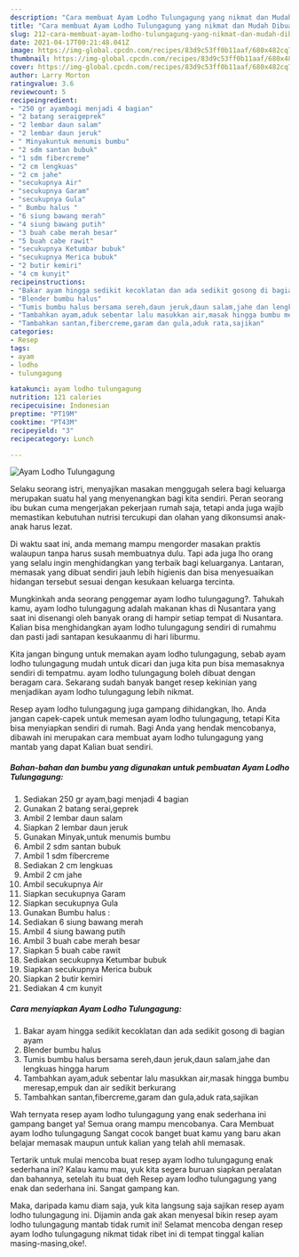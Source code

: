 ```yaml
---
description: "Cara membuat Ayam Lodho Tulungagung yang nikmat dan Mudah Dibuat"
title: "Cara membuat Ayam Lodho Tulungagung yang nikmat dan Mudah Dibuat"
slug: 212-cara-membuat-ayam-lodho-tulungagung-yang-nikmat-dan-mudah-dibuat
date: 2021-04-17T00:21:48.041Z
image: https://img-global.cpcdn.com/recipes/83d9c53ff0b11aaf/680x482cq70/ayam-lodho-tulungagung-foto-resep-utama.jpg
thumbnail: https://img-global.cpcdn.com/recipes/83d9c53ff0b11aaf/680x482cq70/ayam-lodho-tulungagung-foto-resep-utama.jpg
cover: https://img-global.cpcdn.com/recipes/83d9c53ff0b11aaf/680x482cq70/ayam-lodho-tulungagung-foto-resep-utama.jpg
author: Larry Morton
ratingvalue: 3.6
reviewcount: 5
recipeingredient:
- "250 gr ayambagi menjadi 4 bagian"
- "2 batang seraigeprek"
- "2 lembar daun salam"
- "2 lembar daun jeruk"
- " Minyakuntuk menumis bumbu"
- "2 sdm santan bubuk"
- "1 sdm fibercreme"
- "2 cm lengkuas"
- "2 cm jahe"
- "secukupnya Air"
- "secukupnya Garam"
- "secukupnya Gula"
- " Bumbu halus "
- "6 siung bawang merah"
- "4 siung bawang putih"
- "3 buah cabe merah besar"
- "5 buah cabe rawit"
- "secukupnya Ketumbar bubuk"
- "secukupnya Merica bubuk"
- "2 butir kemiri"
- "4 cm kunyit"
recipeinstructions:
- "Bakar ayam hingga sedikit kecoklatan dan ada sedikit gosong di bagian ayam"
- "Blender bumbu halus"
- "Tumis bumbu halus bersama sereh,daun jeruk,daun salam,jahe dan lengkuas hingga harum"
- "Tambahkan ayam,aduk sebentar lalu masukkan air,masak hingga bumbu meresap,empuk dan air sedikit berkurang"
- "Tambahkan santan,fibercreme,garam dan gula,aduk rata,sajikan"
categories:
- Resep
tags:
- ayam
- lodho
- tulungagung

katakunci: ayam lodho tulungagung 
nutrition: 121 calories
recipecuisine: Indonesian
preptime: "PT19M"
cooktime: "PT43M"
recipeyield: "3"
recipecategory: Lunch

---
```



![Ayam Lodho Tulungagung](https://img-global.cpcdn.com/recipes/83d9c53ff0b11aaf/680x482cq70/ayam-lodho-tulungagung-foto-resep-utama.jpg)

Selaku seorang istri, menyajikan masakan menggugah selera bagi keluarga merupakan suatu hal yang menyenangkan bagi kita sendiri. Peran seorang ibu bukan cuma mengerjakan pekerjaan rumah saja, tetapi anda juga wajib memastikan kebutuhan nutrisi tercukupi dan olahan yang dikonsumsi anak-anak harus lezat.

Di waktu  saat ini, anda memang mampu mengorder masakan praktis walaupun tanpa harus susah membuatnya dulu. Tapi ada juga lho orang yang selalu ingin menghidangkan yang terbaik bagi keluarganya. Lantaran, memasak yang dibuat sendiri jauh lebih higienis dan bisa menyesuaikan hidangan tersebut sesuai dengan kesukaan keluarga tercinta. 



Mungkinkah anda seorang penggemar ayam lodho tulungagung?. Tahukah kamu, ayam lodho tulungagung adalah makanan khas di Nusantara yang saat ini disenangi oleh banyak orang di hampir setiap tempat di Nusantara. Kalian bisa menghidangkan ayam lodho tulungagung sendiri di rumahmu dan pasti jadi santapan kesukaanmu di hari liburmu.

Kita jangan bingung untuk memakan ayam lodho tulungagung, sebab ayam lodho tulungagung mudah untuk dicari dan juga kita pun bisa memasaknya sendiri di tempatmu. ayam lodho tulungagung boleh dibuat dengan beragam cara. Sekarang sudah banyak banget resep kekinian yang menjadikan ayam lodho tulungagung lebih nikmat.

Resep ayam lodho tulungagung juga gampang dihidangkan, lho. Anda jangan capek-capek untuk memesan ayam lodho tulungagung, tetapi Kita bisa menyiapkan sendiri di rumah. Bagi Anda yang hendak mencobanya, dibawah ini merupakan cara membuat ayam lodho tulungagung yang mantab yang dapat Kalian buat sendiri.

<!--inarticleads1-->

##### Bahan-bahan dan bumbu yang digunakan untuk pembuatan Ayam Lodho Tulungagung:

1. Sediakan 250 gr ayam,bagi menjadi 4 bagian
1. Gunakan 2 batang serai,geprek
1. Ambil 2 lembar daun salam
1. Siapkan 2 lembar daun jeruk
1. Gunakan  Minyak,untuk menumis bumbu
1. Ambil 2 sdm santan bubuk
1. Ambil 1 sdm fibercreme
1. Sediakan 2 cm lengkuas
1. Ambil 2 cm jahe
1. Ambil secukupnya Air
1. Siapkan secukupnya Garam
1. Siapkan secukupnya Gula
1. Gunakan  Bumbu halus :
1. Sediakan 6 siung bawang merah
1. Ambil 4 siung bawang putih
1. Ambil 3 buah cabe merah besar
1. Siapkan 5 buah cabe rawit
1. Sediakan secukupnya Ketumbar bubuk
1. Siapkan secukupnya Merica bubuk
1. Siapkan 2 butir kemiri
1. Sediakan 4 cm kunyit




<!--inarticleads2-->

##### Cara menyiapkan Ayam Lodho Tulungagung:

1. Bakar ayam hingga sedikit kecoklatan dan ada sedikit gosong di bagian ayam
1. Blender bumbu halus
1. Tumis bumbu halus bersama sereh,daun jeruk,daun salam,jahe dan lengkuas hingga harum
1. Tambahkan ayam,aduk sebentar lalu masukkan air,masak hingga bumbu meresap,empuk dan air sedikit berkurang
1. Tambahkan santan,fibercreme,garam dan gula,aduk rata,sajikan




Wah ternyata resep ayam lodho tulungagung yang enak sederhana ini gampang banget ya! Semua orang mampu mencobanya. Cara Membuat ayam lodho tulungagung Sangat cocok banget buat kamu yang baru akan belajar memasak maupun untuk kalian yang telah ahli memasak.

Tertarik untuk mulai mencoba buat resep ayam lodho tulungagung enak sederhana ini? Kalau kamu mau, yuk kita segera buruan siapkan peralatan dan bahannya, setelah itu buat deh Resep ayam lodho tulungagung yang enak dan sederhana ini. Sangat gampang kan. 

Maka, daripada kamu diam saja, yuk kita langsung saja sajikan resep ayam lodho tulungagung ini. Dijamin anda gak akan menyesal bikin resep ayam lodho tulungagung mantab tidak rumit ini! Selamat mencoba dengan resep ayam lodho tulungagung nikmat tidak ribet ini di tempat tinggal kalian masing-masing,oke!.

